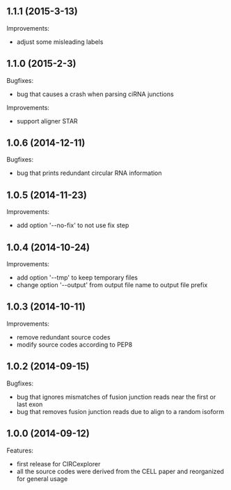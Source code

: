 ## 1.1.1 (2015-3-13)

Improvements:

* adjust some misleading labels

## 1.1.0 (2015-2-3)

Bugfixes:

* bug that causes a crash when parsing ciRNA junctions

Improvements:

* support aligner STAR

## 1.0.6 (2014-12-11)

Bugfixes:

* bug that prints redundant circular RNA information

## 1.0.5 (2014-11-23)

Improvements:

* add option '--no-fix' to not use fix step

## 1.0.4 (2014-10-24)

Improvements:

* add option '--tmp' to keep temporary files
* change option '--output' from output file name to output file prefix

## 1.0.3 (2014-10-11)

Improvements:

* remove redundant source codes
* modify source codes according to PEP8

## 1.0.2 (2014-09-15)

Bugfixes:

* bug that ignores mismatches of fusion junction reads near the first or last exon
* bug that removes fusion junction reads due to align to a random isoform

## 1.0.0 (2014-09-12)

Features:

* first release for CIRCexplorer
* all the source codes were derived from the CELL paper and reorganized for general usage
